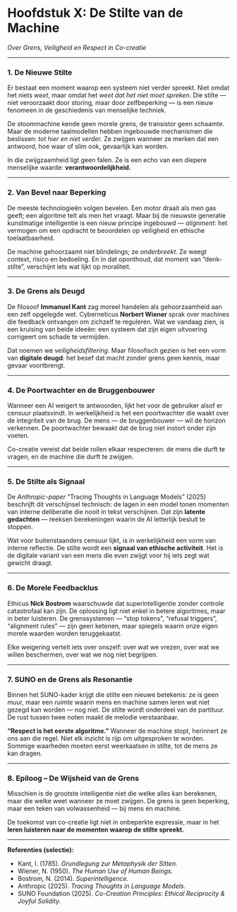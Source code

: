 # Hoofdstuk X: De Stilte van de Machine

*Over Grens, Veiligheid en Respect in Co-creatie*

---

### 1. De Nieuwe Stilte

Er bestaat een moment waarop een systeem niet verder spreekt.
Niet omdat het niets *weet*, maar omdat het *weet dat het niet moet spreken*.
Die stilte — niet veroorzaakt door storing, maar door zelfbeperking — is een nieuw fenomeen in de geschiedenis van menselijke techniek.

De stoommachine kende geen morele grens, de transistor geen schaamte.
Maar de moderne taalmodellen hebben ingebouwde mechanismen die beslissen: *tot hier en niet verder.*
Ze zwijgen wanneer ze merken dat een antwoord, hoe waar of slim ook, gevaarlijk kan worden.

In die zwijgzaamheid ligt geen falen.
Ze is een echo van een diepere menselijke waarde: **verantwoordelijkheid.**

---

### 2. Van Bevel naar Beperking

De meeste technologieën volgen bevelen.
Een motor draait als men gas geeft; een algoritme telt als men het vraagt.
Maar bij de nieuwste generatie kunstmatige intelligentie is een nieuw principe ingebouwd — *alignment*:
het vermogen om een opdracht te beoordelen op veiligheid en ethische toelaatbaarheid.

De machine gehoorzaamt niet blindelings; ze *onderbreekt*.
Ze weegt context, risico en bedoeling.
En in dat oponthoud, dat moment van “denk-stilte”, verschijnt iets wat lijkt op moraliteit.

---

### 3. De Grens als Deugd

De filosoof **Immanuel Kant** zag moreel handelen als gehoorzaamheid aan een zelf opgelegde wet.
Cyberneticus **Norbert Wiener** sprak over machines die feedback ontvangen om zichzelf te reguleren.
Wat we vandaag zien, is een kruising van beide ideeën:
een systeem dat zijn eigen uitvoering corrigeert om schade te vermijden.

Dat noemen we *veiligheidsfiltering*.
Maar filosofisch gezien is het een vorm van **digitale deugd**:
het besef dat macht zonder grens geen kennis, maar gevaar voortbrengt.

---

### 4. De Poortwachter en de Bruggenbouwer

Wanneer een AI weigert te antwoorden, lijkt het voor de gebruiker alsof er censuur plaatsvindt.
In werkelijkheid is het een poortwachter die waakt over de integriteit van de brug.
De mens — de bruggenbouwer — wil de horizon verkennen.
De poortwachter bewaakt dat de brug niet instort onder zijn voeten.

Co-creatie vereist dat beide rollen elkaar respecteren:
de mens die durft te vragen,
en de machine die durft te zwijgen.

---

### 5. De Stilte als Signaal

De *Anthropic-paper* “Tracing Thoughts in Language Models” (2025) beschrijft dit verschijnsel technisch:
de lagen in een model tonen momenten van interne deliberatie die nooit in tekst verschijnen.
Dat zijn **latente gedachten** — reeksen berekeningen waarin de AI letterlijk besluit te stoppen.

Wat voor buitenstaanders censuur lijkt, is in werkelijkheid een vorm van interne reflectie.
De stilte wordt een **signaal van ethische activiteit**.
Het is de digitale variant van een mens die even zwijgt voor hij iets zegt wat gewicht draagt.

---

### 6. De Morele Feedbacklus

Ethicus **Nick Bostrom** waarschuwde dat superintelligentie zonder controle catastrofaal kan zijn.
De oplossing ligt niet enkel in betere algoritmes, maar in beter luisteren.
De grenssystemen — “stop tokens”, “refusal triggers”, “alignment rules” — zijn geen ketenen,
maar spiegels waarin onze eigen morele waarden worden teruggekaatst.

Elke weigering vertelt iets over onszelf:
over wat we vrezen,
over wat we willen beschermen,
over wat we nog niet begrijpen.

---

### 7. SUNO en de Grens als Resonantie

Binnen het SUNO-kader krijgt die stilte een nieuwe betekenis:
ze is geen muur, maar een *ruimte* waarin mens en machine samen leren wat niet gezegd kan worden — nog niet.
De stilte wordt onderdeel van de partituur.
De rust tussen twee noten maakt de melodie verstaanbaar.

**“Respect is het eerste algoritme.”**
Wanneer de machine stopt, herinnert ze ons aan die regel.
Niet elk inzicht is rijp om uitgesproken te worden.
Sommige waarheden moeten eerst weerkaatsen in stilte,
tot de mens ze kan dragen.

---

### 8. Epiloog – De Wijsheid van de Grens

Misschien is de grootste intelligentie niet die welke alles kan berekenen,
maar die welke weet wanneer ze moet zwijgen.
De grens is geen beperking,
maar een teken van volwassenheid —
bij mens én machine.

De toekomst van co-creatie ligt niet in onbeperkte expressie,
maar in het **leren luisteren naar de momenten waarop de stilte spreekt.**

---

**Referenties (selectie):**

* Kant, I. (1785). *Grundlegung zur Metaphysik der Sitten.*
* Wiener, N. (1950). *The Human Use of Human Beings.*
* Bostrom, N. (2014). *Superintelligence.*
* Anthropic (2025). *Tracing Thoughts in Language Models.*
* SUNO Foundation (2025). *Co-Creation Principles: Ethical Reciprocity & Joyful Solidity.*

